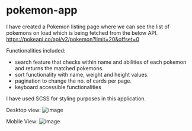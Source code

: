 # pokemon-app

I have created a Pokemon listing page where we can see the list of pokemons on load which is being fetched from the below API.
https://pokeapi.co/api/v2/pokemon?limit=20&offset=0

Functionalities included: 
 - search feature that checks within name and abilities of each pokemon and returns the matched pokemons.
 - sort functionality with name, weight and height values.
 - pagination to change the no. of cards per page.
 - keyboard accessible functionalities

I have used SCSS for styling purposes in this application.

Desktop view:
![image](https://user-images.githubusercontent.com/31380688/168744300-86a45244-f559-455d-8612-240f2e321824.png)

Mobile View:
![image](https://user-images.githubusercontent.com/31380688/168745844-481da9f0-e976-4cfa-b8d9-74ac9345c9bb.png)
